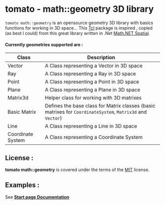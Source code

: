tomato - math::geometry 3D library
================
`tomato math::geometry` is an opensource geometry 3D library with basics functions for working in 3D space...
This [Tcl](https://www.tcl.tk) package is inspired , copied (as best I could) from this great library written in .Net [Math.NET Spatial](https://spatial.mathdotnet.com/#Math-NET-Spatial).

#### Currently geometries supported are :
| Class | Description |
| ------ | ------ |
| Vector | A Class representing a Vector in 3D space |
| Ray | A Class representing a Ray in 3D space |
| Point | A Class representing a Point in 3D space  |
| Plane | A Class representing a Plane in 3D space |
| Matrix3d | Helper class for working with 3D matrixes |
| Basic Matrix | Defines the base class for Matrix classes (basic matrixes for `CoordinateSystem`, `Matrix3d` and `Vector`)|
| Line | A Class representing a Line in 3D space|
| Coordinate System | A Class representing a Coordinate System |

License :
-------------------------
**tomato math::geometry** is covered under the terms of the [MIT](LICENSE) license.

Examples :
-------------------------
See **[Start page Documentation](/documentation/tomato.html)**
